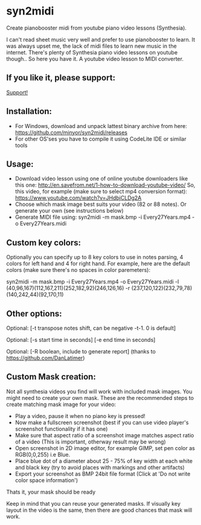 # syn2midi
Create pianobooster midi from youtube piano video lessons (Synthesia).

I can't read sheet music very well and prefer to use pianobooster to learn.
It was always upset me, the lack of midi files to learn new music in the internet.
There's plenty of Synthesia piano video lessons on youtube though..
So here you have it. A youtube video lesson to MIDI converter.

## If you like it, please support:
  <a href="http://www.paypal.com/cgi-bin/webscr?cmd=_s-xclick&hosted_button_id=79P2FPXSDF64G" data-patreon-widget-type="become-patron-button">Support!</a>

## Installation:
- For Windows, download and unpack lattest binary archive from here:
https://github.com/minyor/syn2midi/releases
- For other OS'ses you have to compile it using CodeLite IDE or similar tools

## Usage:
- Download video lesson using one of online youtube downloaders like this one:
http://en.savefrom.net/1-how-to-download-youtube-video/
So, this video, for example (make sure to select mp4 conversion format):
https://www.youtube.com/watch?v=JHdbjCLDg2A
- Choose which mask image best suits your video (82 or 88 notes). Or generate your own (see instructions below)
- Generate MIDI file using:
	syn2midi -m mask.bmp -i Every27Years.mp4 -o Every27Years.midi

## Custom key colors:
Optionally you can specify up to 8 key colors to use in notes parsing, 4 colors for left hand and 4 for right hand.
For example, here are the default colors (make sure there's no spaces in color paremeters):

syn2midi -m mask.bmp -i Every27Years.mp4 -o Every27Years.midi -l (40,96,167)(112,167,211)(252,182,92)(246,126,16) -r (237,120,122)(232,79,78)(140,242,44)(92,170,11)

## Other options:
Optional: [-t transpose notes shift, can be negative -t-1. 0 is default]

Optional: [-s start time in seconds] [-e end time in seconds]

Optional: [-R boolean, include to generate report] (thanks to https://github.com/DanLatimer)

## Custom Mask creation:
Not all synthesia videos you find will work with included mask images. You might need to create your own mask.
These are the recommended steps to create matching mask image for your video:
- Play a video, pause it when no piano key is pressed!
- Now make a fullscreen screenshot (best if you can use video player's screenshot functionality if it has one)
- Make sure that aspect ratio of a screenshot image matches aspect ratio of a video (This is important, otherway result may be wrong)
- Open screenshot in 2D image editor, for example GIMP, set pen color as RGB(0,0,255) i.e Blue.
- Place blue dot of a diameter about 25 - 75% of key width at each white and black key (try to avoid places with markings and other artifacts)
- Export your screenshot as BMP 24bit file format (Click at 'Do not write color space information')

Thats it, your mask should be ready

 Keep in mind that you can reuse your generated masks.
 If visually key layout in the video is the same, then there are good chances that mask will work.
 
